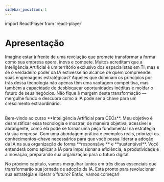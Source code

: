 ```yaml
---
sidebar_position: 1
---
```

import ReactPlayer from 'react-player'

# Apresentação
Imagine estar à frente de uma revolução que promete transformar a forma como sua empresa opera, inova e compete. Muitos acreditam que a Inteligência Artificial é um território exclusivo dos especialistas em TI, mas e se o verdadeiro poder da IA estivesse ao alcance de quem compreende suas engrenagens estratégicas? Aqueles que dominam os princípios por trás dessa tecnologia não apenas têm uma vantagem competitiva, mas também a capacidade de desbloquear oportunidades inéditas e moldar o futuro de seus negócios. Não fique à margem desta transformação — mergulhe fundo e descubra como a IA pode ser a chave para um crescimento extraordinário.

<center>
<ReactPlayer url='https://youtu.be/qVZZFQ-brA4' controls='true' />
</center>
<br />
Bem-vindo ao curso **Inteligência Artificial para CEOs**. Meu objetivo é desmistificar essa tecnologia e mostrar, de maneira objetiva, acessível e abrangente, como ela pode se tornar uma peça fundamental na estratégia da sua empresa. Com uma abordagem prática e exemplos reais, priorizei os conhecimentos-chave necessários para que você possa liderar a adoção da IA na sua organização de forma **responsável** e **sustentável**. Você entenderá como aplicar a IA para impulsionar a eficiência, a produtividade e a inovação, preparando sua organização para o futuro digital.

No próximo capítulo, vamos mergulhar juntos em três dicas essenciais que transformarão sua jornada de adoção da IA. Está pronto para revolucionar sua estratégia e liderar o futuro? Então, vamos começar!